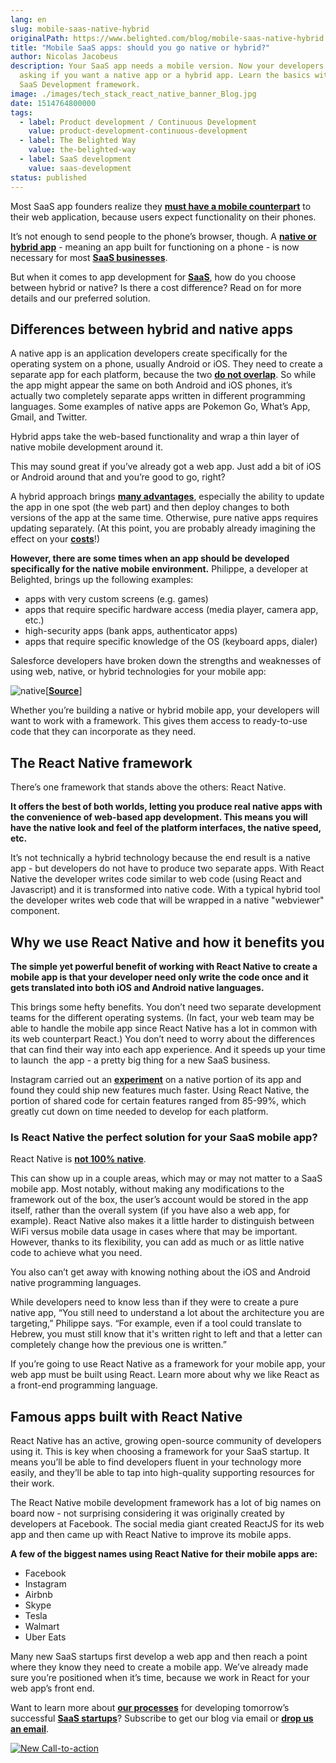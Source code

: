 ```yaml
---
lang: en
slug: mobile-saas-native-hybrid
originalPath: https://www.belighted.com/blog/mobile-saas-native-hybrid
title: "Mobile SaaS apps: should you go native or hybrid?"
author: Nicolas Jacobeus
description: Your SaaS app needs a mobile version. Now your developers are
  asking if you want a native app or a hybrid app. Learn the basics with our
  SaaS Development framework.
image: ./images/tech_stack_react_native_banner_Blog.jpg
date: 1514764800000
tags:
  - label: Product development / Continuous Development
    value: product-development-continuous-development
  - label: The Belighted Way
    value: the-belighted-way
  - label: SaaS development
    value: saas-development
status: published
---
```

Most SaaS app founders realize they **[must have a mobile counterpart](https://www.inc.com/rahul-varshneya/saas-businesses-don-t-screw-up-your-mobile-app.html)** to their web application, because users expect functionality on their phones.

It’s not enough to send people to the phone’s browser, though. A **[native or hybrid app](https://www.nngroup.com/articles/mobile-native-apps/)** - meaning an app built for functioning on a phone - is now necessary for most **[SaaS businesses](/saas-guide-to-software-as-service)**.

But when it comes to app development for **[SaaS](/saas-guide-to-software-as-service)**, how do you choose between hybrid or native? Is there a cost difference? Read on for more details and our preferred solution.

Differences between hybrid and native apps
------------------------------------------

A native app is an application developers create specifically for the operating system on a phone, usually Android or iOS. They need to create a separate app for each platform, because the two **[do not overlap](https://www.mobiloud.com/blog/native-web-or-hybrid-apps/)**. So while the app might appear the same on both Android and iOS phones, it’s actually two completely separate apps written in different programming languages. Some examples of native apps are Pokemon Go, What’s App, Gmail, and Twitter.

Hybrid apps take the web-based functionality and wrap a thin layer of native mobile development around it.

This may sound great if you’ve already got a web app. Just add a bit of iOS or Android around that and you’re good to go, right?

A hybrid approach brings **[many advantages](https://www.clickz.com/the-pros-cons-and-politics-of-hybrid-mobile-apps/93887/)**, especially the ability to update the app in one spot (the web part) and then deploy changes to both versions of the app at the same time. Otherwise, pure native apps requires updating separately. (At this point, you are probably already imagining the effect on your **[costs](https://clutch.co/app-developers/resources/cost-build-mobile-app-survey)**!)

**However, there are some times when an app should be developed specifically for the native mobile environment.** Philippe, a developer at Belighted, brings up the following examples:

*   apps with very custom screens (e.g. games)
*   apps that require specific hardware access (media player, camera app, etc.)
*   high-security apps (bank apps, authenticator apps)
*   apps that require specific knowledge of the OS (keyboard apps, dialer)

Salesforce developers have broken down the strengths and weaknesses of using web, native, or hybrid technologies for your mobile app:

![native](https://www.belighted.com/hs-fs/hubfs/native.png?width=1450&name=native.png)\[**[Source](https://trailhead.salesforce.com/trails/mobile_sdk_intro/modules/mobile_sdk_introduction/units/mobilesdk_intro_scenarios)**\]

Whether you’re building a native or hybrid mobile app, your developers will want to work with a framework. This gives them access to ready-to-use code that they can incorporate as they need.

The React Native framework
--------------------------

There’s one framework that stands above the others: React Native.

**It offers the best of both worlds, letting you produce real native apps with the convenience of web-based app development. This means you will have the native look and feel of the platform interfaces, the native speed, etc.**

It’s not technically a hybrid technology because the end result is a native app - but developers do not have to produce two separate apps. With React Native the developer writes code similar to web code (using React and Javascript) and it is transformed into native code. With a typical hybrid tool the developer writes web code that will be wrapped in a native "webviewer" component.

Why we use React Native and how it benefits you
-----------------------------------------------

**The simple yet powerful benefit of working with React Native to create a mobile app is that your developer need only write the code once and it gets translated into both iOS and Android native languages.**

This brings some hefty benefits. You don’t need two separate development teams for the different operating systems. (In fact, your web team may be able to handle the mobile app since React Native has a lot in common with its web counterpart React.) You don’t need to worry about the differences that can find their way into each app experience. And it speeds up your time to launch  the app - a pretty big thing for a new SaaS business.

Instagram carried out an **[experiment](https://instagram-engineering.com/react-native-at-instagram-dd828a9a90c7)** on a native portion of its app and found they could ship new features much faster. Using React Native, the portion of shared code for certain features ranged from 85-99%, which greatly cut down on time needed to develop for each platform.

### Is React Native the perfect solution for your SaaS mobile app?

React Native is **[not 100% native](https://stxnext.com/blog/2018/01/24/why-use-react-native-your-mobile-app/)**.

This can show up in a couple areas, which may or may not matter to a SaaS mobile app. Most notably, without making any modifications to the framework out of the box, the user’s account would be stored in the app itself, rather than the overall system (if you have also a web app, for example). React Native also makes it a little harder to distinguish between WiFi versus mobile data usage in cases where that may be important. However, thanks to its flexibility, you can add as much or as little native code to achieve what you need.

You also can’t get away with knowing nothing about the iOS and Android native programming languages.

While developers need to know less than if they were to create a pure native app, “You still need to understand a lot about the architecture you are targeting,” Philippe says. “For example, even if a tool could translate to Hebrew, you must still know that it's written right to left and that a letter can completely change how the previous one is written.”

If you’re going to use React Native as a framework for your mobile app, your web app must be built using React. Learn more about why we like React as a front-end programming language.

Famous apps built with React Native
-----------------------------------

React Native has an active, growing open-source community of developers using it. This is key when choosing a framework for your SaaS startup. It means you’ll be able to find developers fluent in your technology more easily, and they’ll be able to tap into high-quality supporting resources for their work.

The React Native mobile development framework has a lot of big names on board now - not surprising considering it was originally created by developers at Facebook. The social media giant created ReactJS for its web app and then came up with React Native to improve its mobile apps.

**A few of the biggest names using React Native for their mobile apps are:**

*   Facebook
*   Instagram
*   Airbnb
*   Skype
*   Tesla
*   Walmart
*   Uber Eats

Many new SaaS startups first develop a web app and then reach a point where they know they need to create a mobile app. We’ve already made sure you’re positioned when it’s time, because we work in React for your web app’s front end.

Want to learn more about **[our processes](https://www.belighted.com/blog/product-development-methodology)** for developing tomorrow’s successful **[SaaS startups](/saas-guide-to-software-as-service)**? Subscribe to get our blog via email or **[drop us an email](https://www.belighted.com/contact)**. 

  
[![New Call-to-action](https://no-cache.hubspot.com/cta/default/1684659/50f74af8-9d07-4c18-a034-4214c0dc7956.png)](https://cta-redirect.hubspot.com/cta/redirect/1684659/50f74af8-9d07-4c18-a034-4214c0dc7956)